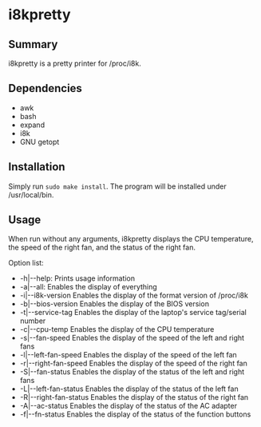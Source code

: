 # i8kpretty

## Summary
i8kpretty is a pretty printer for /proc/i8k.  

## Dependencies
* awk
* bash
* expand
* i8k
* GNU getopt

## Installation

Simply run `sudo make install`.   The program will be installed under /usr/local/bin.  

## Usage
When run without any arguments, i8kpretty displays the CPU temperature, the speed of the right fan, and the status of the right fan.  

Option list:
* -h|--help:					Prints usage information
* -a|--all:						Enables the display of everything
* -i|--i8k-version				Enables the display of the format version of /proc/i8k
* -b|--bios-version				Enables the display of the BIOS version
* -t|--service-tag				Enables the display of the laptop's service tag/serial number
* -c|--cpu-temp					Enables the display of the CPU temperature
* -s|--fan-speed				Enables the display of the speed of the left and right fans
* -l|--left-fan-speed			Enables the display of the speed of the left fan
* -r|--right-fan-speed			Enables the display of the speed of the right fan
* -S|--fan-status				Enables the display of the status of the left and right fans
* -L|--left-fan-status			Enables the display of the status of the left fan
* -R|--right-fan-status			Enables the display of the status of the right fan
* -A|--ac-status				Enables the display of the status of the AC adapter
* -f|--fn-status				Enables the display of the status of the function buttons

